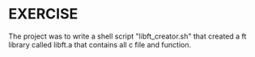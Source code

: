 # EXERCISE

The project was to write a shell script "libft_creator.sh" that created a ft library called libft.a that contains all c file and function.